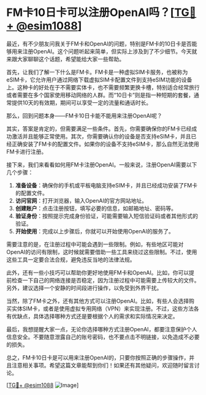# FM卡10日卡可以注册OpenAI吗？[[TG💪+ @esim1088](https://t.me/s/esim1088)]

最近，有不少朋友问我关于FM卡和OpenAI的问题，特别是FM卡的10日卡是否能够用来注册OpenAI。这个问题听起来简单，但实际上涉及到了不少细节。今天就来跟大家聊聊这个话题，希望能给大家一些帮助。

首先，让我们了解一下什么是FM卡。FM卡是一种虚拟SIM卡服务，也被称为eSIM卡，它允许用户通过网络下载虚拟SIM卡配置文件到支持eSIM功能的设备上。这种卡的好处在于不需要实体卡，也不需要频繁更换卡槽，特别适合经常旅行或者需要在多个国家使用移动网络的人群。而“10日卡”则是指一种短期的套餐，通常提供10天的有效期，期间可以享受一定的流量和通话时长。

那么，回到问题本身——FM卡10日卡能不能用来注册OpenAI呢？

其实，答案是肯定的，但需要满足一些条件。首先，你需要确保你的FM卡已经成功激活并且能够正常使用。其次，你需要确认你的设备是否支持eSIM卡，并且已经正确安装了FM卡的配置文件。如果你的设备不支持eSIM卡，那么自然无法使用FM卡进行注册。

接下来，我们来看看如何用FM卡注册OpenAI。一般来说，注册OpenAI需要以下几个步骤：

1. **准备设备**：确保你的手机或平板电脑支持eSIM卡，并且已经成功安装了FM卡的配置文件。
2. **访问官网**：打开浏览器，输入OpenAI的官方网站地址。
3. **创建账户**：点击注册按钮，填写必要的信息，如邮箱地址、密码等。
4. **验证身份**：按照提示完成身份验证，可能需要输入短信验证码或者其他形式的验证。
5. **开始使用**：完成以上步骤后，你就可以开始使用OpenAI的服务了。

需要注意的是，在注册过程中可能会遇到一些限制。例如，有些地区可能对OpenAI的访问有限制，这时候就需要借助一些工具来绕过这些限制。不过，使用这些工具一定要合法合规，避免违反当地的法律法规。

此外，还有一些小技巧可以帮助你更好地使用FM卡和OpenAI。比如，你可以提前检查一下自己的网络连接是否稳定，因为注册过程中可能需要上传较大的文件。另外，建议选择一个安静的时间段进行操作，以免受到外界干扰。

当然，除了FM卡之外，还有其他方式可以注册OpenAI。比如，有些人会选择购买实体SIM卡，或者是使用虚拟专用网络（VPN）来实现注册。不过，这些方法各有优缺点，具体选择哪种方式还是要根据个人的需求和实际情况来决定。

最后，我想提醒大家一点，无论你选择哪种方式注册OpenAI，都要注意保护个人信息安全。不要随意泄露自己的账号密码，也不要点击不明链接，以免造成不必要的损失。

总之，FM卡10日卡是可以用来注册OpenAI的，只要你按照正确的步骤操作，并且注意相关事项。希望这篇文章能帮到你们！如果还有其他疑问，欢迎随时留言讨论。

[[TG💪+ @esim1088](https://t.me/s/esim1088) ![Image](https://i.postimg.cc/4NQfJmqS/Snipaste-2025-05-13-00-14-12.png)]